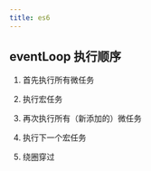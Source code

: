 ```yaml
---
title: es6
---
```



## eventLoop 执行顺序
1. 首先执行所有微任务

2. 执行宏任务

3. 再次执行所有（新添加的）微任务

4. 执行下一个宏任务

5. 绕圈穿过